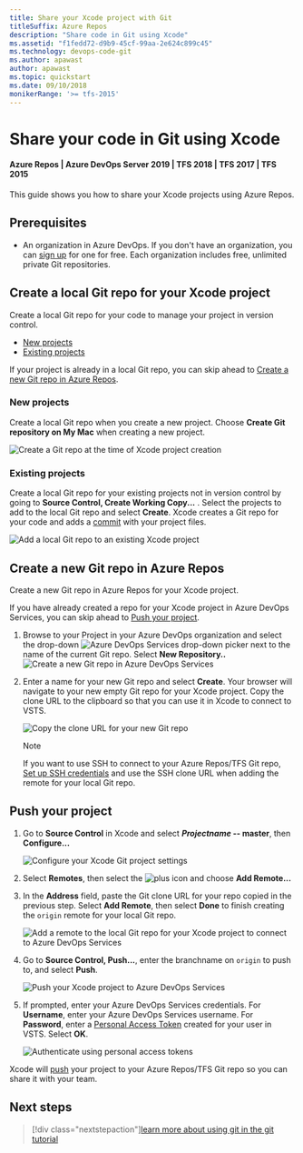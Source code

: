 ```yaml
---
title: Share your Xcode project with Git
titleSuffix: Azure Repos
description: "Share code in Git using Xcode"
ms.assetid: "f1fedd72-d9b9-45cf-99aa-2e624c899c45"
ms.technology: devops-code-git 
ms.author: apawast
author: apawast
ms.topic: quickstart
ms.date: 09/10/2018
monikerRange: '>= tfs-2015'
---
```


# Share your code in Git using Xcode

#### Azure Repos | Azure DevOps Server 2019 | TFS 2018 | TFS 2017 | TFS 2015

This guide shows you how to share your Xcode projects using Azure Repos.

## Prerequisites

* An organization in Azure DevOps. If you don't have an organization, you can [sign up](../../organizations/accounts/create-organization.md) for one for free. Each organization includes free, unlimited private Git repositories.

## Create a local Git repo for your Xcode project

Create a local Git repo for your code to manage your project in version control.

* [New projects](#new-projects)
* [Existing projects](#existing-projects)

If your project is already in a local Git repo, you can skip ahead to [Create a new Git repo in Azure Repos](#create-a-new-git-repo-in-azure-repos).

### New projects

Create a local Git repo when you create a new project. Choose **Create Git repository on My Mac** when creating a new project.

![Create a Git repo at the time of Xcode project creation](media/share-your-code-in-git-xcode/xcodenewproject.png)

### Existing projects

Create a local Git repo for your existing projects not in version control by going to **Source Control, Create Working Copy...** . Select the projects to add to the local Git repo and select **Create**. Xcode creates a Git repo for your code and adds a [commit](commits.md) with your project files.

![Add a local Git repo to an existing Xcode project](media/share-your-code-in-git-xcode/xcodecreateworkingcopy.png)

## Create a new Git repo in Azure Repos

Create a new Git repo in Azure Repos for your Xcode project.

If you have already created a repo for your Xcode project in Azure DevOps Services, you can skip ahead to [Push your project](#push-your-project).

1.  Browse to your Project in your Azure DevOps organization and select the drop-down ![Azure DevOps Services drop-down picker](media/share-your-code-in-git-xcode/vsts_drop_down_arrow.png) next to the name of the current Git repo. Select **New Repository..**  
    ![Create a new Git repo in Azure DevOps Services](media/share-your-code-in-git-xcode/newrepo.png)

2.  Enter a name for your new Git repo and select **Create**. Your browser will navigate to your new empty Git repo for your Xcode project. Copy the clone URL to the clipboard so that you can use it in Xcode to connect to VSTS.

    ![Copy the clone URL for your new Git repo](media/share-your-code-in-git-xcode/newrepocopycloneurl.png)

    > [!NOTE]
    > If you want to use SSH to connect to your Azure Repos/TFS Git repo, [Set up SSH credentials](use-ssh-keys-to-authenticate.md) and use the SSH clone URL when adding the remote for your local Git repo.

## Push your project

1.  Go to **Source Control** in Xcode and select **_Projectname_ -- master**, then **Configure...**

    ![Configure your Xcode Git project settings](media/share-your-code-in-git-xcode/xcodeconfigureproject.png)

2.  Select **Remotes**, then select the ![plus](media/share-your-code-in-git-xcode/xcodeplusicon.png) icon and choose **Add Remote...**

3.  In the **Address** field, paste the Git clone URL for your repo copied in the previous step. Select **Add Remote**, then select **Done** to finish creating the `origin` remote for your local Git repo.

    ![Add a remote to the local Git repo for your Xcode project to connect to Azure DevOps Services](media/share-your-code-in-git-xcode/xcodeaddremote2.png)

4.  Go to **Source Control, Push...**, enter the branchname on `origin` to push to, and select **Push**.

    ![Push your Xcode project to Azure DevOps Services](media/share-your-code-in-git-xcode/xcodepushtomaster.png)

5.  If prompted, enter your Azure DevOps Services credentials. For **Username**, enter your Azure DevOps Services username. For **Password**, enter a [Personal Access Token](../../organizations/accounts/use-personal-access-tokens-to-authenticate.md) created for your user in VSTS. Select **OK**.

    ![Authenticate using personal access tokens](media/share-your-code-in-git-xcode/xcodeauthentication.png)

Xcode will [push](pushing.md) your project to your Azure Repos/TFS Git repo so you can share it with your team.

## Next steps

> [!div class="nextstepaction"][learn more about using git in the git tutorial](gitworkflow.md)
